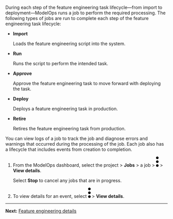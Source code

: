 During each step of the feature engineering task lifecycle—from import to deployment—ModelOps runs a job to perform the required processing. The following types of jobs are run to complete each step of the feature engineering task lifecycle:

-   **Import**

    Loads the feature engineering script into the system.


-   **Run**

    Runs the script to perform the intended task.


-   **Approve**

    Approve the feature engineering task to move forward with deploying the task.


-   **Deploy**

    Deploys a feature engineering task in production.


-   **Retire**

    Retires the feature engineering task from production.


You can view logs of a job to track the job and diagnose errors and warnings that occurred during the processing of the job. Each job also has a lifecycle that includes events from creation to completion.

1.  From the ModelOps dashboard, select the project > **Jobs** > a job > ![kebab menu](Images/zsz1597101912145.svg) > **View details**.

    Select **Stop** to cancel any jobs that are in progress.


1.  To view details for an event, select ![kebab menu](Images/kxu1689287376217.svg) > **View details**.


---

**Next:** [Feature engineering details](zyw1732657344552.md)

